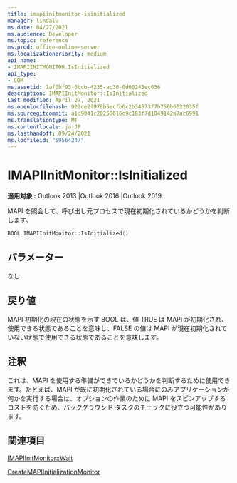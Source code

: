 ```yaml
---
title: imapiinitmonitor-isinitialized
manager: lindalu
ms.date: 04/27/2021
ms.audience: Developer
ms.topic: reference
ms.prod: office-online-server
ms.localizationpriority: medium
api_name:
- IMAPIINITMONITOR.IsInitialized
api_type:
- COM
ms.assetid: 1af0bf93-6bcb-4235-ac30-0d00245ec636
description: IMAPIInitMonitor::IsInitialized
Last modified: April 27, 2021
ms.openlocfilehash: 922ce2f978b5ecfb6c2b34873f7b750b6022035f
ms.sourcegitcommit: a1d9041c20256616c9c183f7d1049142a7ac6991
ms.translationtype: MT
ms.contentlocale: ja-JP
ms.lasthandoff: 09/24/2021
ms.locfileid: "59564247"
---
```

# <a name="imapiinitmonitorisinitialized"></a>IMAPIInitMonitor::IsInitialized
  
**適用対象 :** Outlook 2013 |Outlook 2016 |Outlook 2019
  
MAPI を照会して、呼び出し元プロセスで現在初期化されているかどうかを判断します。

```cpp
BOOL IMAPIInitMonitor::IsInitialized()  
```

## <a name="parameters"></a>パラメーター
なし

## <a name="return-value"></a>戻り値
MAPI 初期化の現在の状態を示す BOOL は、値 TRUE は MAPI が初期化され、使用できる状態であることを意味し、FALSE の値は MAPI が現在初期化されていない状態で使用できる状態であることを意味します。

## <a name="remarks"></a>注釈
これは、MAPI を使用する準備ができているかどうかを判断するために使用できます。たとえば、MAPI が既に初期化されている場合にのみアプリケーションが何かを実行する場合は、オプションの作業のために MAPI をスピンアップするコストを防ぐため、バックグラウンド タスクのチェックに役立つ可能性があります。

## <a name="see-also"></a>関連項目

[IMAPIInitMonitor::Wait](imapiinitmonitor-wait.md)

[CreateMAPIInitializationMonitor](createmapiinitializationmonitor.md)
